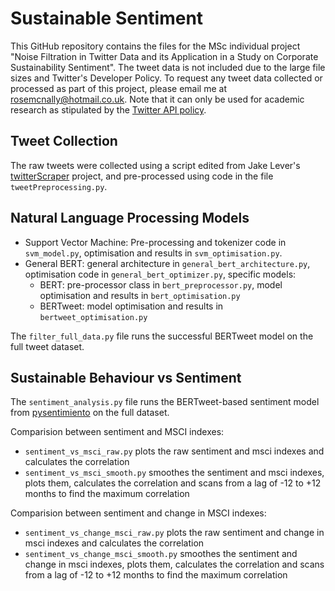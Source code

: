 # Sustainable Sentiment 

This GitHub repository contains the files for the MSc individual project "Noise Filtration in Twitter Data and its Application in a Study on Corporate Sustainability Sentiment". The tweet data is not included due to the large file sizes and Twitter's Developer Policy. To request any tweet data collected or processed as part of this project, please email me at rosemcnally@hotmail.co.uk. Note that it can only be used for academic research as stipulated by the [Twitter API policy](https://developer.twitter.com/en/developer-terms/policy).

## Tweet Collection

The raw tweets were collected using a script edited from Jake Lever's [twitterScraper](https://github.com/DL-WG/twitterScraper) project, and pre-processed using code in the file `tweetPreprocessing.py`. 

## Natural Language Processing Models

- Support Vector Machine: Pre-processing and tokenizer code in `svm_model.py`, optimisation and results in `svm_optimisation.py`.
- General BERT: general architecture in `general_bert_architecture.py`, optimisation code in `general_bert_optimizer.py`, specific models:
  - BERT: pre-processor class in `bert_preprocessor.py`, model optimisation and results in `bert_optimisation.py`
  - BERTweet: model optimisation and results in `bertweet_optimisation.py`

The `filter_full_data.py` file runs the successful BERTweet model on the full tweet dataset.

## Sustainable Behaviour vs Sentiment

The `sentiment_analysis.py` file runs the BERTweet-based sentiment model from [pysentimiento](https://github.com/pysentimiento/pysentimiento) on the full dataset.

Comparision between sentiment and MSCI indexes:
- `sentiment_vs_msci_raw.py` plots the raw sentiment and msci indexes and calculates the correlation
- `sentiment_vs_msci_smooth.py` smoothes the sentiment and msci indexes, plots them, calculates the correlation and scans from a lag of -12 to +12 months to find the maximum correlation

Comparision between sentiment and change in MSCI indexes:
- `sentiment_vs_change_msci_raw.py` plots the raw sentiment and change in msci indexes and calculates the correlation
- `sentiment_vs_change_msci_smooth.py` smoothes the sentiment and change in msci indexes, plots them, calculates the correlation and scans from a lag of -12 to +12 months to find the maximum correlation

